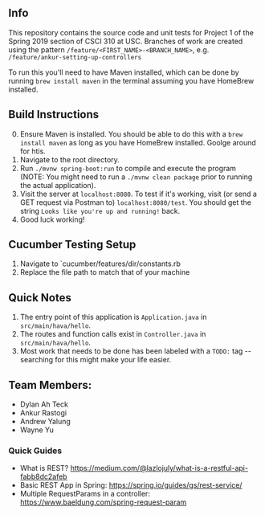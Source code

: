 

## Info

This repository contains the source code and unit tests for Project 1 of the Spring 2019 section of CSCI 310 at USC. Branches of work are created using the pattern `/feature/<FIRST_NAME>-<BRANCH_NAME>`, e.g. `/feature/ankur-setting-up-controllers`

To run this you'll need to have Maven installed, which can be done by running `brew install maven` in the terminal assuming you have HomeBrew installed.

## Build Instructions

0. Ensure Maven is installed. You should be able to do this with a `brew install maven` as long as you have HomeBrew installed. Goolge around for htis.
1. Navigate to the root directory.
1. Run `./mvnw spring-boot:run` to compile and execute the program (NOTE: You might need to run a `./mvnw clean package` prior to running the actual application).
1. Visit the server at `localhost:8080`. To test if it's working, visit (or send a GET request via Postman to) `localhost:8080/test`. You should get the string `Looks like you're up and running!` back.
1. Good luck working!

## Cucumber Testing Setup

1. Navigate to `cucumber/features/dir/constants.rb
2. Replace the file path to match that of your machine

## Quick Notes

1. The entry point of this application is `Application.java` in `src/main/hava/hello`.
2. The routes and function calls exist in `Controller.java` in `src/main/hava/hello`.
3. Most work that needs to be done has been labeled with a `TODO:` tag -- searching for this might make your life easier.

## Team Members:

- Dylan Ah Teck
- Ankur Rastogi
- Andrew Yalung
- Wayne Yu

### Quick Guides

- What is REST? https://medium.com/@lazlojuly/what-is-a-restful-api-fabb8dc2afeb
- Basic REST App in Spring: https://spring.io/guides/gs/rest-service/
- Multiple RequestParams in a controller: https://www.baeldung.com/spring-request-param
